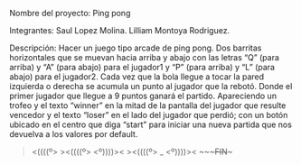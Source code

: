 Nombre del proyecto: Ping pong

Integrantes: 
Saul Lopez Molina.
Lilliam Montoya Rodriguez.

Descripción: 
Hacer un juego tipo arcade de ping pong.
Dos barritas horizontales que se muevan hacia arriba y abajo  con las letras “Q” (para arriba) y “A” (para abajo) para el jugador1 y “P” (para arriba) y “L” (para abajo) para el jugador2. 
Cada vez que la bola llegue a tocar la pared izquierda o derecha se acumula un punto al jugador que la rebotó. Donde el primer jugador que llegue a 9 puntos ganará el partido.
Apareciendo un trofeo y el texto “winner” en la mitad de la pantalla del jugador que resulte vencedor y el texto “loser” en el lado del jugador que perdió; con un botón ubicado en el centro que diga “start” para iniciar una nueva partida que nos devuelva a los valores por default. 

 ><((((º>   ><((((º>   <º))))><    ><((((º>
  _ <º))))><  ~~~~~~~~~~~FIN~~~~~~~~~